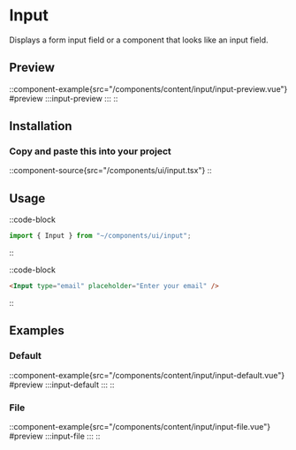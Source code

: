 # Input
Displays a form input field or a component that looks like an input field.

## Preview
::component-example{src="/components/content/input/input-preview.vue"}
#preview
  :::input-preview
  :::
::


## Installation
### Copy and paste this into your project
::component-source{src="/components/ui/input.tsx"}
::

## Usage
::code-block
```ts
import { Input } from "~/components/ui/input";
```
::

::code-block
```html
<Input type="email" placeholder="Enter your email" />
```
::

## Examples
### Default 
::component-example{src="/components/content/input/input-default.vue"}
#preview
  :::input-default
  :::
::

### File
::component-example{src="/components/content/input/input-file.vue"}
#preview
  :::input-file
  :::
::
